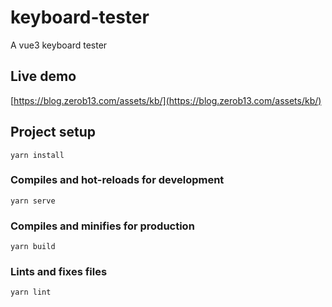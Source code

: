 # keyboard-tester

A vue3 keyboard tester

## Live demo

[https://blog.zerob13.com/assets/kb/](https://blog.zerob13.com/assets/kb/)

## Project setup
```
yarn install
```

### Compiles and hot-reloads for development
```
yarn serve
```

### Compiles and minifies for production
```
yarn build
```

### Lints and fixes files
```
yarn lint
```


